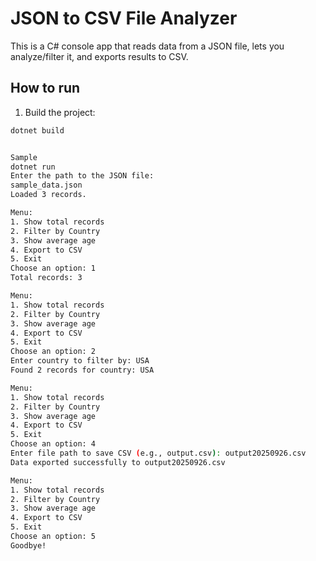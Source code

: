 # JSON to CSV File Analyzer

This is a C# console app that reads data from a JSON file, lets you analyze/filter it, and exports results to CSV.

## How to run

1. Build the project:

```bash
dotnet build


Sample 
dotnet run
Enter the path to the JSON file:
sample_data.json
Loaded 3 records.

Menu:
1. Show total records
2. Filter by Country
3. Show average age
4. Export to CSV
5. Exit
Choose an option: 1
Total records: 3

Menu:
1. Show total records
2. Filter by Country
3. Show average age
4. Export to CSV
5. Exit
Choose an option: 2
Enter country to filter by: USA
Found 2 records for country: USA

Menu:
1. Show total records
2. Filter by Country
3. Show average age
4. Export to CSV
5. Exit
Choose an option: 4
Enter file path to save CSV (e.g., output.csv): output20250926.csv
Data exported successfully to output20250926.csv

Menu:
1. Show total records
2. Filter by Country
3. Show average age
4. Export to CSV
5. Exit
Choose an option: 5
Goodbye!